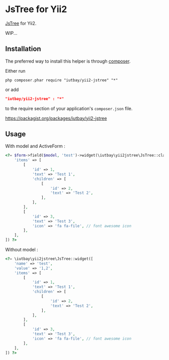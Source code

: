 JsTree for Yii2
===============

[JsTree](http://www.jstree.com/) for Yii2.

WIP...

Installation
------------
The preferred way to install this helper is through [composer](http://getcomposer.org/download/).

Either run

```
php composer.phar require "iutbay/yii2-jstree" "*"
```

or add

```json
"iutbay/yii2-jstree" : "*"
```

to the require section of your application's `composer.json` file.

https://packagist.org/packages/iutbay/yii2-jstree

Usage
-----

With model and ActiveForm :
```php
<?= $form->field($model, 'test')->widget(\iutbay\yii2jstree\JsTree::className(), [
	'items' => [
		[
			'id' => 1,
			'text' => 'Test 1',
			'children' => [
				[
					'id' => 2,
					'text' => 'Test 2',
				],
			],
		],
		[
			'id' => 3,
			'text' => 'Test 3',
			'icon' => 'fa fa-file',	// font awesome icon
		],
	],
]) ?>
```

Without model :
```php
<?= \iutbay\yii2jstree\JsTree::widget([
	'name' => 'test',
	'value' => '1,2',
	'items' => [
		[
			'id' => 1,
			'text' => 'Test 1',
			'children' => [
				[
					'id' => 2,
					'text' => 'Test 2',
				],
			],
		],
		[
			'id' => 3,
			'text' => 'Test 3',
			'icon' => 'fa fa-file',	// font awesome icon
		],
	],
]) ?>
```
